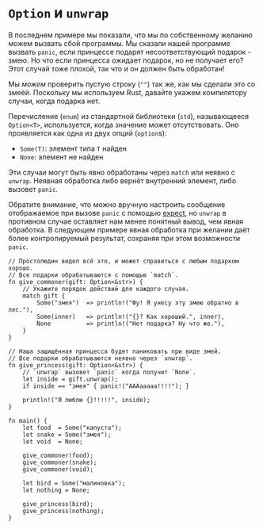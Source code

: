 # `Option` и `unwrap`

В последнем примере мы показали, что мы по собственному 
желанию можем вызвать сбой программы. Мы сказали нашей 
программе вызвать `panic`, если принцессе подарят 
несоответствующий подарок - змею. Но что если принцесса 
ожидает подарок, но не получает его? Этот случай тоже плохой, так 
что и он должен быть обработан!

Мы *можем* проверить пустую строку (`""`) так же, как мы сделали это со змеёй.
Поскольку мы используем Rust, давайте укажем компилятору случаи, когда подарка нет.

Перечисление (`enum`) из стандартной библиотеки (`std`), называющееся `Option<T>`, используется, когда значение может отсутствовать. Оно проявляется как одна из двух опций (`option`s):

- `Some(T)`: элемент типа `T` найден
- `None`: элемент не найден

Эти случаи могут быть явно обработаны через  `match` или неявно с `unwrap`. Неявная обработка либо вернёт внутренний элемент, либо вызовет `panic`.

Обратите внимание, что можно вручную настроить сообщение отображаемое при вызове `panic` с помощью [expect](https://doc.rust-lang.org/std/option/enum.Option.html#method.expect), но `unwrap` в противном случае оставляет нам менее понятный вывод, чем явная обработка. В следующем примере явная обработка при желании даёт более контролируемый результат, сохраняя при этом возможности `panic`.

```rust,editable,ignore,mdbook-runnable
// Простолюдин видел всё это, и может справиться с любым подарком хорошо.
// Все подарки обрабатываются с помощью `match`.
fn give_commoner(gift: Option<&str>) {
    // Укажите порядок действий для каждого случая.
    match gift {
        Some("змея")  => println!("Фу! Я унесу эту змею обратно в лес."),
        Some(inner)   => println!("{}? Как хороший.", inner),
        None          => println!("Нет подарка? Ну что же."),
    }
}

// Наша защищённая принцесса будет паниковать при виде змей.
// Все подарки обрабатываются неявно через `unwrap`.
fn give_princess(gift: Option<&str>) {
    // `unwrap` вызовет `panic` когда получит `None`.
    let inside = gift.unwrap();
    if inside == "змея" { panic!("AAAaaaaa!!!!"); }

    println!("Я люблю {}!!!!!", inside);
}

fn main() {
    let food  = Some("капуста");
    let snake = Some("змея");
    let void  = None;

    give_commoner(food);
    give_commoner(snake);
    give_commoner(void);

    let bird = Some("малиновка");
    let nothing = None;

    give_princess(bird);
    give_princess(nothing);
}
```
